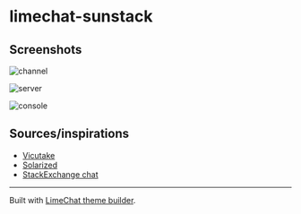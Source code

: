 limechat-sunstack
=================

## Screenshots

![channel](https://raw.github.com/ento/limechat-sunstack/master/screenshots/channel.png)

![server](https://raw.github.com/ento/limechat-sunstack/master/screenshots/server.png)

![console](https://raw.github.com/ento/limechat-sunstack/master/screenshots/console.png)

## Sources/inspirations

* [Vicutake](http://3ping.org/2009/08/01/0208)
* [Solarized](http://ethanschoonover.com/solarized)
* [StackExchange chat](http://chat.stackexchange.com/)

----

Built with [LimeChat theme builder](https://github.com/ento/limechat-theme-builder).